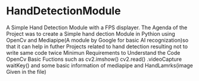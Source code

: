# HandDetectionModule
A Simple Hand Detection Module with a FPS displayer. 
The Agenda of the Project was to create a Simple hand dection Module in Pythion using OpenCv and Mediapipe(A module by Google for basic AI recognization)so that it can 
help in futher Projects related to hand detection resulting not to write same code twice 
Minimun Requirements to Understand the Code 
OpenCv Basic Fuctions such as
cv2.imshow()
cv2.read()
.videoCapture
waitKey()
and some basic information of mediapipe and HandLamrks(image Given in the file) 


